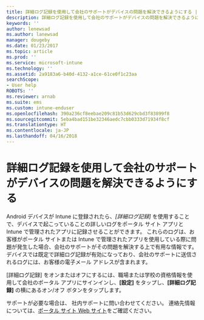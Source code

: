 ```yaml
---
title: 詳細ログ記録を使用して会社のサポートがデバイスの問題を解決できるようにする | Microsoft Docs
description: 詳細ログ記録を使用して会社のサポートがデバイスの問題を解決できるようにする
keywords: ''
author: lenewsad
ms.author: lanewsad
manager: dougeby
ms.date: 01/23/2017
ms.topic: article
ms.prod: ''
ms.service: microsoft-intune
ms.technology: ''
ms.assetid: 2a9183a6-b40d-4132-a1ce-61ce0f1c23aa
searchScope:
- User help
ROBOTS: ''
ms.reviewer: arnab
ms.suite: ems
ms.custom: intune-enduser
ms.openlocfilehash: 390a236cf8eebae209c81b53d629cbd3f83899f8
ms.sourcegitcommit: 5eba4bad151be32346aedc7cbb0333d71934f8cf
ms.translationtype: HT
ms.contentlocale: ja-JP
ms.lasthandoff: 04/16/2018
---
```

# <a name="help-your-company-support-fix-device-issues-with-verbose-logging"></a>詳細ログ記録を使用して会社のサポートがデバイスの問題を解決できるようにする

Android デバイスが Intune に登録されたら、*[詳細ログ記録]* を使用することで、デバイスで起こっていることの詳しいログをポータル サイト アプリと Intune で管理されたアプリに記録させることができます。 これらのログは、お客様がポータル サイトまたは Intune で管理されたアプリを使用している際に問題が発生した場合、会社のサポートがその問題を解決する上で有用な情報です。 デバイスでは既定で詳細ログ記録が有効になっており、会社のサポートに送信されるログには、お客様の電子メール アドレスが含まれます。

[詳細ログ記録] をオンまたはオフにするには、職場または学校の資格情報を使用して会社のポータル アプリにサインインし、**[設定]** をタップし、**[詳細ログ記録]** の横にあるオン/オフ ボタンをタップします。

サポートが必要な場合は、 社内サポートに問い合わせてください。 連絡先情報については、[ポータル サイト Web サイト](https://portal.manage.microsoft.com#HelpDeskDialog)をご確認ください。
